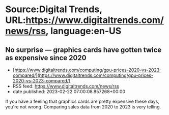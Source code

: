 # Source:Digital Trends, URL:https://www.digitaltrends.com/news/rss, language:en-US

## No surprise — graphics cards have gotten twice as expensive since 2020
 - [https://www.digitaltrends.com/computing/gpu-prices-2020-vs-2023-compared/](https://www.digitaltrends.com/computing/gpu-prices-2020-vs-2023-compared/)
 - RSS feed: https://www.digitaltrends.com/news/rss
 - date published: 2023-02-22 07:00:08.857268+00:00

If you have a feeling that graphics cards are pretty expensive these days, you're not wrong. Comparing sales data from 2020 to 2023 is very telling.

